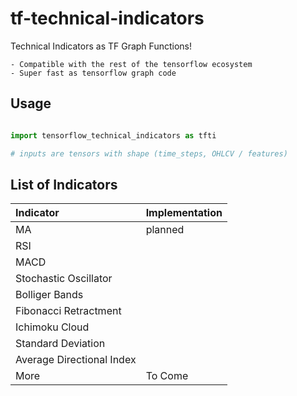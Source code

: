 # tf-technical-indicators

Technical Indicators as TF Graph Functions!

    - Compatible with the rest of the tensorflow ecosystem
    - Super fast as tensorflow graph code

## Usage

```python

import tensorflow_technical_indicators as tfti

# inputs are tensors with shape (time_steps, OHLCV / features)
```

## List of Indicators

| Indicator                 | Implementation |
| :------------------------ | :------------- |
| MA                        | planned        |
| RSI                       |                |
| MACD                      |                |
| Stochastic Oscillator     |                |
| Bolliger Bands            |                |
| Fibonacci Retractment     |                |
| Ichimoku Cloud            |                |
| Standard Deviation        |                |
| Average Directional Index |                |
| More                      | To Come        |
